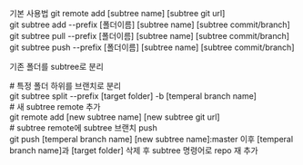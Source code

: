 기본 사용법
git remote add [subtree name] [subtree git url]  
git subtree add --prefix [폴더이름] [subtree name] [subtree commit/branch]  
git subtree pull --prefix [폴더이름] [subtree name] [subtree commit/branch]  
git subtree push --prefix [폴더이름] [subtree name] [subtree commit/branch]  
  
기존 폴더를 subtree로 분리  

\# 특정 폴더 하위를 브랜치로 분리  
git subtree split --prefix [target folder] -b [temperal branch name]  
\# 새 subtree remote 추가  
git remote add [new subtree name] [new subtree git url]  
\# subtree remote에 subtree 브랜치 push  
git push [temperal branch name] [new subtree name]:master 
이후 [temperal branch name]과 [target folder] 삭제 후 subtree 명령어로 repo 재 추가
